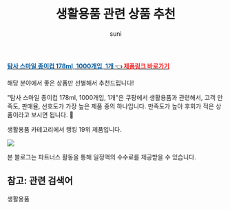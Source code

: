 ﻿---
layout: post
title:  "생활용품 관련 상품 추천" 
author: suni
categories: [ 생활용품 ]
tags: []
image: https://static.coupangcdn.com/image/retail/images/157684157139572-0dee4380-5094-46ff-adf8-1d67ed5145b8.jpg 
description: "쿠팡에서 관련 상품으로 가장 고객 선호도가 높은 제품 중 하나입니다."
---
<a href="https://link.coupang.com/re/AFFSDP?lptag=AF5011742&pageKey=288580542&itemId=913919814&vendorItemId=5282714475&traceid=V0-113-02f1afa448b26633"><b><font color='#01579B'>탐사 스마일 종이컵 178ml, 1000개입, 1개 </font></b>👈<b><font color='#f71919'> 제품링크 바로가기</font></b></a>

해당 분야에서 좋은 상품만 선별해서 추천드립니다!

"탐사 스마일 종이컵 178ml, 1000개입, 1개"은 쿠팡에서 생활용품과 관련해서, 고객 만족도, 판매율, 선호도가 가장 높은 제품 중의 하나입니다.
만족도가 높아 후회가 적은 상품이라고 보시면 됩니다. 🙂

생활용품 카테고리에서 랭킹  19위 제품입니다. 

<a href="https://link.coupang.com/re/AFFSDP?lptag=AF5011742&pageKey=288580542&itemId=913919814&vendorItemId=5282714475&traceid=V0-113-02f1afa448b26633"> <img src="https://static.coupangcdn.com/image/retail/images/157684157139572-0dee4380-5094-46ff-adf8-1d67ed5145b8.jpg"></a>

본 블로그는 파트너스 활동을 통해 일정액의 수수료를 제공받을 수 있습니다.

## 참고: 관련 검색어    
생활용품
